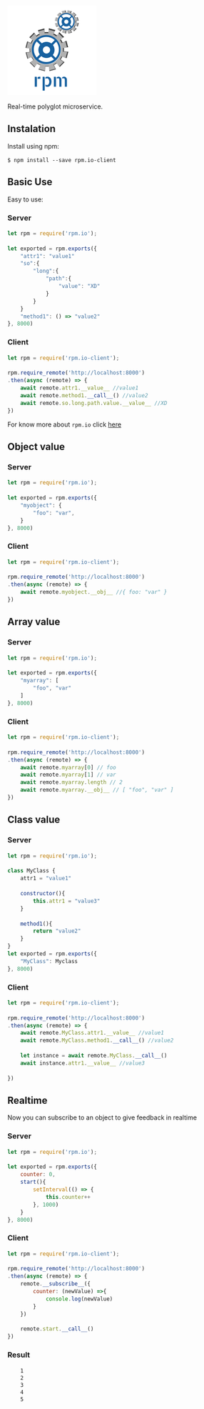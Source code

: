 [![Express Logo](https://github.com/luismoralesp/rpm.io/raw/master/src/logo.png)](http://expressjs.com/)

Real-time polyglot microservice.

## Instalation

Install using npm:
```
$ npm install --save rpm.io-client
```
## Basic Use

Easy to use:


### Server
```javascript
let rpm = require('rpm.io');

let exported = rpm.exports({
    "attr1": "value1"
    "so":{
        "long":{
            "path":{
                "value": "XD"
            }
        }
    }
    "method1": () => "value2"
}, 8000)
```

### Client

```javascript
let rpm = require('rpm.io-client');

rpm.require_remote('http://localhost:8000')
.then(async (remote) => {
    await remote.attr1.__value__ //value1
    await remote.method1.__call__() //value2
    await remote.so.long.path.value.__value__ //XD
})
```
For know more about `rpm.io` click [here](https://www.npmjs.com/package/rpm.io)

## Object value

### Server
```javascript
let rpm = require('rpm.io');

let exported = rpm.exports({
    "myobject": {
        "foo": "var",
    }
}, 8000)
```

### Client

```javascript
let rpm = require('rpm.io-client');

rpm.require_remote('http://localhost:8000')
.then(async (remote) => {
    await remote.myobject.__obj__ //{ foo: "var" }
})
```

## Array value

### Server
```javascript
let rpm = require('rpm.io');

let exported = rpm.exports({
    "myarray": [
        "foo", "var"
    ]
}, 8000)
```

### Client

```javascript
let rpm = require('rpm.io-client');

rpm.require_remote('http://localhost:8000')
.then(async (remote) => {
    await remote.myarray[0] // foo
    await remote.myarray[1] // var
    await remote.myarray.length // 2
    await remote.myarray.__obj__ // [ "foo", "var" ]
})
```

## Class value

### Server
```javascript
let rpm = require('rpm.io');

class MyClass {
    attr1 = "value1"
    
    constructor(){
        this.attr1 = "value3"
    }

    method1(){
        return "value2"
    }
}
let exported = rpm.exports({
    "MyClass": Myclass
}, 8000)
```

### Client

```javascript
let rpm = require('rpm.io-client');

rpm.require_remote('http://localhost:8000')
.then(async (remote) => {
    await remote.MyClass.attr1.__value__ //value1
    await remote.MyClass.method1.__call__() //value2

    let instance = await remote.MyClass.__call__() 
    await instance.attr1.__value__ //value3

})
```

## Realtime
Now you can subscribe to an object to give feedback in realtime

### Server
```javascript
let rpm = require('rpm.io');

let exported = rpm.exports({
    counter: 0,
    start(){
        setInterval(() => {
            this.counter++
        }, 1000)
    }
}, 8000)
```

### Client

```javascript
let rpm = require('rpm.io-client');

rpm.require_remote('http://localhost:8000')
.then(async (remote) => {
    remote.__subscribe__({
        counter: (newValue) =>{
            console.log(newValue)
        }
    })

    remote.start.__call__()
})
```

### Result

```
    1
    2
    3
    4
    5
```